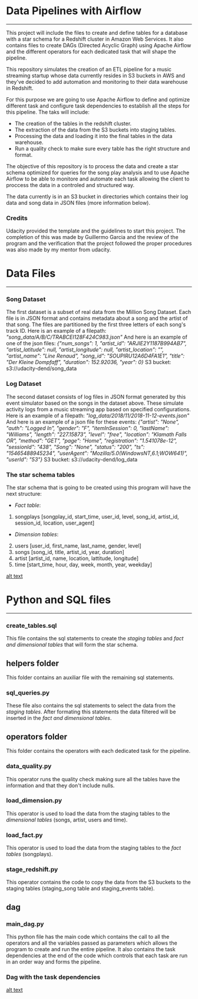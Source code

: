 # Data Pipelines with Airflow
***
This project will include the files to create and define tables for a database with a star schema for a Redshift cluster in Amazon Web Services. It also contains files to create DAGs (Directed Acyclic Graph) using Apache Airflow and the different operators for each dedicated task that will shape the pipeline. 

This repository simulates the creation of an ETL pipeline for a music streaming startup whose data currently resides in S3 buckets in AWS and they've decided to add automation and monitoring to their data warehouse in Redshift. 

For this purpose we are going to use Apache Airflow to define and optimize different task and configure task dependencies to establish all the steps for this pipeline. The taks will include: 
- The creation of the tables in the redshift cluster.
- The extraction of the data from the S3 buckets into staging tables.
- Processing the data and loading it into the final tables in the data warehouse.
- Run a quality check to make sure every table has the right structure and format. 

The objective of this repository is to process the data and create a star schema optimized for queries for the song play analysis and to use Apache Airflow to be able to monitore and automate each task allowing the client to proccess the data in a controled and structured way.

The data currently is in an S3 bucket in directories which contains their log data and song data in JSON files (more information below).


### Credits
Udacity provided the template and the guidelines to start this project.
The completion of this was made by Guillermo Garcia and the review of the program and the verification that the project followed the proper procedures was also made by my mentor from udacity.

# Data Files
***
### Song Dataset
The first dataset is a subset of real data from the Million Song Dataset. Each file is in JSON format and contains metadata about a song and the artist of that song. The files are partitioned by the first three letters of each song's track ID. Here is an example of a filepath: _"song_data/A/B/C/TRABCEI128F424C983.json"_
And here is an example of one of the json files: _{"num_songs": 1, "artist_id": "ARJIE2Y1187B994AB7", "artist_latitude": null, "artist_longitude": null, "artist_location": "", "artist_name": "Line Renaud", "song_id": "SOUPIRU12A6D4FA1E1", "title": "Der Kleine Dompfaff", "duration": 152.92036, "year": 0}_
S3 bucket: s3://udacity-dend/song_data

### Log Dataset
The second dataset consists of log files in JSON format generated by this event simulator based on the songs in the dataset above. These simulate activity logs from a music streaming app based on specified configurations.
Here is an example of a filepath: _"log_data/2018/11/2018-11-12-events.json"_
And here is an example of a json file for these events: _{"artist": "None", "auth": "Logged In", "gender": "F", "itemInSession": 0, "lastName": "Williams", "length": "227.15873", "level": "free", "location": "Klamath Falls OR", "method": "GET", "page": "Home", "registration": "1.541078e-12", "sessionId": "438", "Song": "None", "status": "200", "ts": "15465488945234", "userAgent": "Mozilla/5.0(WindowsNT,6.1;WOW641)", "userId": "53"}_
S3 bucket: s3://udacity-dend/log_data

### The star schema tables
The star schema that is going to be created using this program will have the next structure:

- _Fact table_:
1. songplays [songplay_id, start_time, user_id, level, song_id, artist_id, session_id, location, user_agent]

- _Dimension tables_:
2. users [user_id, first_name, last_name, gender, level]
3. songs [song_id, title, artist_id, year, duration]
4. artist [artist_id, name, location, lattitude, longitude]
5. time [start_time, hour, day, week, month, year, weekday]

[alt text](https://raw.githubusercontent.com/Gares95/Data-Pipelines-with-Airflow/master/Star%20Schema.PNG)

# Python and SQL files
***
### create_tables.sql

This file contains the sql statements to create the <em>staging tables</em> and <em>fact and dimensional tables</em> that will form the star schema. 

## helpers folder
This folder contains an auxiliar file with the remaining sql statements.

### sql_queries.py

These file also contains the sql statements to select the data from the <em>staging tables</em>. After formating this statements the data filtered will be inserted in the <em>fact and dimensional tables</em>.  

## operators folder
This folder contains the operators with each dedicated task for the pipeline.

### data_quality.py

This operator runs the quality check making sure all the tables have the information and that they don't include nulls.

### load_dimension.py

This operator is used to load the data from the staging tables to the <em>dimensional tables</em> (songs, artist, users and time).   

### load_fact.py

This operator is used to load the data from the staging tables to the <em>fact tables</em> (songplays).   

### stage_redshift.py

This operator contains the code to copy the data from the S3 buckets to the staging tables (staging_song table and staging_events table).   

## dag

### main_dag.py
This python file has the main code which contains the call to all the operators and all the variables passed as parameters which allows the program to create and run the entire pipeline. It also contains the task dependencies at the end of the code which controls that each task are run in an order way and forms the pipeline.

### Dag with the task dependencies

[alt text](https://raw.githubusercontent.com/Gares95/Data-Pipelines-with-Airflow/master/Task%20dependencies.png)
